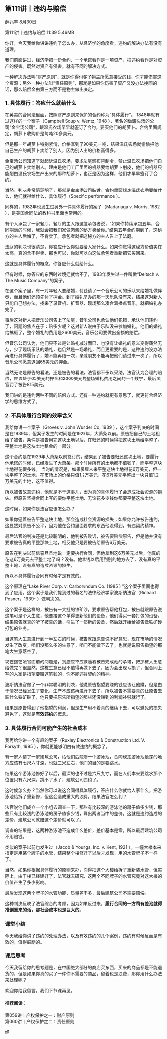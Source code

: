 
## 第111讲丨违约与赔偿


薛兆丰
8月30日

第111讲丨违约与赔偿
11:39 5.46MB


你好，今天我给你讲讲违约了怎么办，从经济学的角度看，违约的解决办法有没有道理。

我们前面讲过，经济学把一份合约、一个承诺看作是一项资产，把违约看作是对资产的侵害。既然对资产有侵害，就有不同的解决方式。

一种解决办法叫“财产原则”，就是你得付够了物主所愿意接受的钱，你才能伤害这个资源；另外一种办法叫“责任原则”，那就是如果你伤害了资产又没办法挽回的话，那么赔偿金由第三方而不是物主做出决定。

### 1. 具体履行：答应什么就给什么

在英美的合同法里面，按照财产原则来保护的合约称为“具体履行”。
1848年就有过这样的一个案子（Campbell Soup v. Wentz, 1948 ），著名的做罐头汤的公司“金宝汤公司”，跟温氏农场早早就签订了合约，要买他们的胡萝卜。合约里面规定，胡萝卜收购价是每吨20多美元。

但是那一年胡萝卜特别紧俏，价格涨到了90美元一吨，结果温氏农场就偷偷把他自己生产的胡萝卜卖给了别人，因为别人出的价格高得多。

金宝汤公司知道了就起诉温氏农场，要求法庭颁布禁制令，禁止温氏农场把他们自己的胡萝卜卖给别人。理由是他们工厂里面的机器要给胡萝卜削皮，他们的机器只能削由温氏农场生产出来的那种胡萝卜，也正是因为这样，他们才早早签订了合约。

当然，判决非常清楚明了，那就是金宝汤公司胜诉，合约里面规定温氏农场要给什么，他们就得给什么，具体履行（Specific performance ）。

同样的，1982年也发生过另外一件具体履行的案子（Madariaga v. Morris, 1982 ），是美国合同法的教科书里面也常用的。

有个人承包了一家餐厅，餐厅的主人跟这位承包者说，“如果你持续承包五年，合同期满的时候，我就会把我们家做肉酱的秘方卖给你。”结果五年合约期到了，这秘方的主人后悔了，不肯卖了。承包者就把这秘方的主人告上了法庭。

法庭的判决也很清楚，你答应什么你就要给人家什么。如果你觉得这秘方价值实在太高，真的舍不得卖，那也可以，你就可以向这位承包者重新把它买回来。

这就是具体履行的概念，你答应什么就给什么。

但有时候，你答应的东西时过境迁就给不了，1983年发生过一件叫做“Deitsch v. The Music Company”的案子。

在这个案子里，有一对年轻人要结婚，付钱请了一个音乐公司的乐队来给婚礼做伴奏，而且他们还预先付了押金。到了婚礼举办的那一天乐队没有来，结果这对新人只能自己想办法，找来了录音机、扩音器，现场那么凑合着播点音乐，就把婚礼办完了。

事后这对新人把音乐公司告上了法庭，音乐公司也承认他们犯错，承认他们违约了，问题的焦点在于：赔多少呢？这对新人说由于乐队没来参加婚礼，他们的婚礼给搞砸了，整个婚礼的费用是2600美元，音乐公司要做出全额的赔偿。

但音乐公司认为，他们只不过是让婚礼减分而已，也没有让婚礼的意义变得荡然无存，少了现场乐队的婚礼，也仍然是一场婚礼，而且更重要的是，这种违约没办法再进行具体履行了，婚不能再结一次，亲戚朋友不能再把他们请过来一次了，所以音乐公司愿意退回65美元的押金。

当然无论是原告的看法，还是被告的看法，法官都不予以采纳。法官认为合理的赔偿，应该处于65美元的押金和2600美元的整场婚礼费用之间的一个数字，最后法官罚了被告815美元。

我们讲的是违约两种不同的赔偿方式。还有一种违约就更有意思了，就更符合经济学的思维方式了。

### 2. 不具体履行合同的效率含义

我给你讲一个案子（Groves v. John Wunder Co, 1939 ），这个案子判决的时间是在1939年，但案子发生的时间是在1929年，大萧条以前。原告把自己的土地租给了被告，条件是被告用完这块土地以后，在归还的时候得把这块土地给平整了。平整土地是这块土地租金的一部分。

这个合约是在1929年大萧条以前签订的，结果到了被告要归还这块土地，要履行他承诺的时候，已经发生了大萧条。那个时候所有的土地都不值钱了，而平整这块土地得花很多钱。
当时的情况是，如果要雇人来平整这块土地得花6万美元，但一块平整了的土地，在市场上的价格只值1.2万美元，花6万美元平整出一块只值1.2万美元的土地，这不值得。

所以被告故意违约，他就是不干这事儿，因为真的具体履行了会造成社会资源的损失。但原告坚持合同上写的要你平整土地，无论花多少钱你都要平整这块土地。

这时候，如果你是法官应该怎么办？

如果你逼着被告平整这块土地，那会造成社会资源的损失；如果你允许被告违约，这显然对原告不公平，因为他在合约里面要求的东西他没得到，有违契约精神。

最后法官的判决还是比较聪明的，他判被告败诉，被告要赔偿原告，但是他并没有要求被告真的平整那块土地，相反他只是要被告给原告6万美元。

原告在判决以前信誓旦旦地说一定要执行合同，但他拿到这6万美元以后，他真的花这6万美元去平整土地了吗？没有。他拿钱以后用到别的地方去了，没有真的平整土地，没有真的造成资源的损失。

所以不具体履行合同有时候才是有效的。

这个原理在“Lake River Corp. v. Carborundum Co. (1985 ) ”这个案子里面也得到了应用。这个案子是我们提到过的著名的法律经济学家波斯纳法官（Richard Posner，1939- ）做判决的。

这个案子是这样的，被告有一大批的铁矿砂，要求原告帮他打包，被告就跟原告说这笔可是个大生意，他要接这个单得更新他们的设备，他们得买一套打包的设备。结果原告就真的听了被告的话，引进了一部新的设备，然后就开始给被告做铁矿砂打包的业务。

当这笔大生意进行到一半左右的时候，被告就跟原告说不好意思，现在市场的情况发生了改变，咱们没那么多的生意了，咱们不能做下去了，也就是说原告指望的那笔大生意落空了。

现在摆在法官面前的问题是，到底应不应该逼着被告完成他的承诺，把那桩大生意给做完？很显然，这桩生意已经不值得再做下去了，因为会出现亏损了，但合同上写的人家是指望要赚这笔钱的，你不能违背契约的精神。

波斯纳法官做了一个非常聪明的判决，他说原告指望要赚的钱应该让他赚，但是由于情况已经发生了变化，生产不应该再进行下去了，所以被告不需要真的让原告去装什么铁矿砂了，他只要把原告所指望的那些还没赚到的利润补够就行了。

结果是原告得到了他指望的利润，但是生产用不着真的继续下去，可以避免的损失避免了，这就是**有效违约**的概念。

### 3. 具体履行合同可能产生的社会成本

我再给你讲一个有趣的案子（Ruxley Electronics & Construction Ltd. V. Forsyth, 1995 ），你就更能够明白有效违约的概念了。

有一家人请了一家建筑公司，给他们后院修一个游泳池，合同规定游泳池最深的地方应该有七尺六寸深，也就三米左右，他们的目的是要跳水。

结果这个游泳池修好了以后，最深的也不过是六尺九寸，而在人们本来要跳水那个位置只有六尺深，跳不了水了，建筑公司违约了。

这时候怎么办？当然你可以说这合同得具体履行，答应什么你就给人家什么，把游泳池给拆了重新修，但这会造成重大的浪费。结果法官怎么判？

法官说他们成立一个小组去调查一下，那些有比较深的游泳池的房子值多少钱，那些只有比较浅的游泳池的房子值多少钱，算出两者当中的差价，这就是违约造成的差价，建筑公司就赔这个差价就可以了。

调查的结果是，这两种游泳池不造成什么差价，差价基本是零，所以最后建筑公司不用赔钱。

类似的案子以前也发生过（Jacob & Youngs, Inc. v. Kent, 1921 ）。一幢大楼本来指定是用某个牌子的水管，结果整个楼修好了以后才发现，用的水管牌子不一样了。

当然，如果你根据具体履行的原则来办，你得把这个大楼给拆了重新装水管，但实际上，由于楼已经建好了，法官就去研究，这两个不同牌子的水管究竟对这大楼的价值产生了多少影响。

最后发现这两个牌子的水管功能、质量差不多，最后建筑公司不需要赔偿。

这种判决反映了法官综合的考虑，因为如果反过来，**履行合同的一方稍有差池就得推倒重来的话，那社会成本也是巨大的**。

### 课堂小结

今天我给你讲了违约的处理办法，以及有效违约的几个案例，违约有时候反而是有效的，值得鼓励的。

### 课后思考

今天我留给你的思考题是，在中国绝大部分的商店买东西，买来的商品都是不能退货的，但是如果你真的买了一件你不需要的商品，留着也是浪费，那你用什么办法来处理呢？

欢迎你给我留言，我们下节课再见。

#### 推荐阅读：

第059讲丨产权保护之一：财产原则  
第060讲丨产权保护之二：责任原则  





经